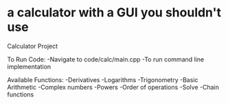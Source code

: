 # a calculator with a GUI you shouldn't use
Calculator Project

To Run Code:
-Navigate to code/calc/main.cpp
-To run command line implementation







Available Functions:
-Derivatives
-Logarithms
-Trigonometry
-Basic Arithmetic
-Complex numbers
-Powers
-Order of operations
-Solve
-Chain functions
